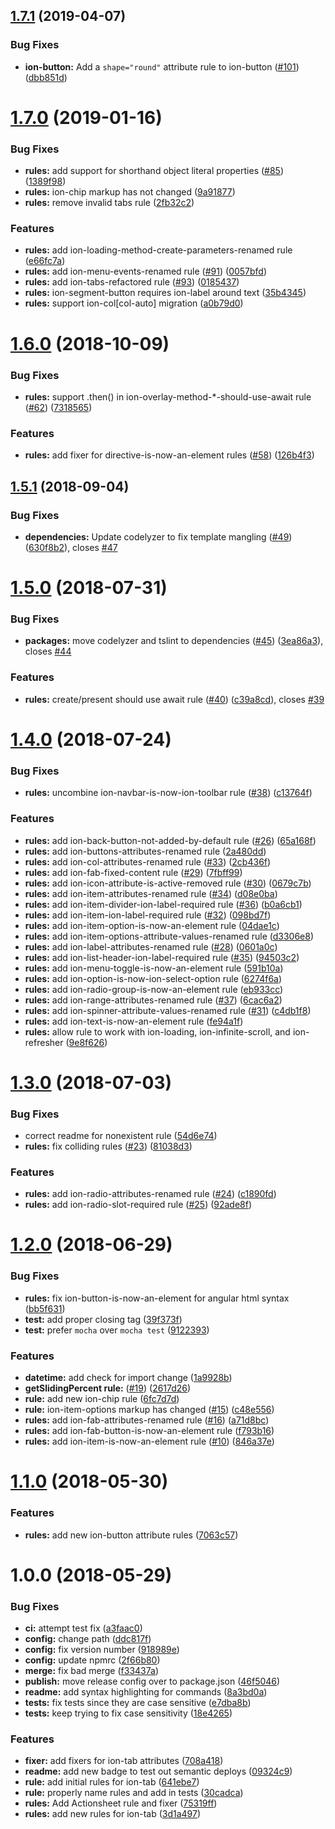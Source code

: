 ## [1.7.1](https://github.com/ionic-team/v4-migration-tslint/compare/v1.7.0...v1.7.1) (2019-04-07)


### Bug Fixes

* **ion-button:** Add a `shape="round"` attribute rule to ion-button ([#101](https://github.com/ionic-team/v4-migration-tslint/issues/101)) ([dbb851d](https://github.com/ionic-team/v4-migration-tslint/commit/dbb851d))

# [1.7.0](https://github.com/ionic-team/v4-migration-tslint/compare/v1.6.0...v1.7.0) (2019-01-16)


### Bug Fixes

* **rules:** add support for shorthand object literal properties ([#85](https://github.com/ionic-team/v4-migration-tslint/issues/85)) ([1389f98](https://github.com/ionic-team/v4-migration-tslint/commit/1389f98))
* **rules:** ion-chip markup has not changed ([9a91877](https://github.com/ionic-team/v4-migration-tslint/commit/9a91877))
* **rules:** remove invalid tabs rule ([2fb32c2](https://github.com/ionic-team/v4-migration-tslint/commit/2fb32c2))


### Features

* **rules:** add ion-loading-method-create-parameters-renamed rule ([e66fc7a](https://github.com/ionic-team/v4-migration-tslint/commit/e66fc7a))
* **rules:** add ion-menu-events-renamed rule ([#91](https://github.com/ionic-team/v4-migration-tslint/issues/91)) ([0057bfd](https://github.com/ionic-team/v4-migration-tslint/commit/0057bfd))
* **rules:** add ion-tabs-refactored rule ([#93](https://github.com/ionic-team/v4-migration-tslint/issues/93)) ([0185437](https://github.com/ionic-team/v4-migration-tslint/commit/0185437))
* **rules:** ion-segment-button requires ion-label around text ([35b4345](https://github.com/ionic-team/v4-migration-tslint/commit/35b4345))
* **rules:** support ion-col[col-auto] migration ([a0b79d0](https://github.com/ionic-team/v4-migration-tslint/commit/a0b79d0))

# [1.6.0](https://github.com/ionic-team/v4-migration-tslint/compare/v1.5.1...v1.6.0) (2018-10-09)


### Bug Fixes

* **rules:** support .then() in ion-overlay-method-*-should-use-await rule ([#62](https://github.com/ionic-team/v4-migration-tslint/issues/62)) ([7318565](https://github.com/ionic-team/v4-migration-tslint/commit/7318565))


### Features

* **rules:** add fixer for directive-is-now-an-element rules ([#58](https://github.com/ionic-team/v4-migration-tslint/issues/58)) ([126b4f3](https://github.com/ionic-team/v4-migration-tslint/commit/126b4f3))

## [1.5.1](https://github.com/ionic-team/v4-migration-tslint/compare/v1.5.0...v1.5.1) (2018-09-04)


### Bug Fixes

* **dependencies:** Update codelyzer to fix template mangling ([#49](https://github.com/ionic-team/v4-migration-tslint/issues/49)) ([630f8b2](https://github.com/ionic-team/v4-migration-tslint/commit/630f8b2)), closes [#47](https://github.com/ionic-team/v4-migration-tslint/issues/47)

# [1.5.0](https://github.com/ionic-team/v4-migration-tslint/compare/v1.4.0...v1.5.0) (2018-07-31)


### Bug Fixes

* **packages:** move codelyzer and tslint to dependencies ([#45](https://github.com/ionic-team/v4-migration-tslint/issues/45)) ([3ea86a3](https://github.com/ionic-team/v4-migration-tslint/commit/3ea86a3)), closes [#44](https://github.com/ionic-team/v4-migration-tslint/issues/44)


### Features

* **rules:** create/present should use await rule ([#40](https://github.com/ionic-team/v4-migration-tslint/issues/40)) ([c39a8cd](https://github.com/ionic-team/v4-migration-tslint/commit/c39a8cd)), closes [#39](https://github.com/ionic-team/v4-migration-tslint/issues/39)

# [1.4.0](https://github.com/ionic-team/v4-migration-tslint/compare/v1.3.0...v1.4.0) (2018-07-24)


### Bug Fixes

* **rules:** uncombine ion-navbar-is-now-ion-toolbar rule ([#38](https://github.com/ionic-team/v4-migration-tslint/issues/38)) ([c13764f](https://github.com/ionic-team/v4-migration-tslint/commit/c13764f))


### Features

* **rules:** add ion-back-button-not-added-by-default rule ([#26](https://github.com/ionic-team/v4-migration-tslint/issues/26)) ([65a168f](https://github.com/ionic-team/v4-migration-tslint/commit/65a168f))
* **rules:** add ion-buttons-attributes-renamed rule ([2a480dd](https://github.com/ionic-team/v4-migration-tslint/commit/2a480dd))
* **rules:** add ion-col-attributes-renamed rule ([#33](https://github.com/ionic-team/v4-migration-tslint/issues/33)) ([2cb436f](https://github.com/ionic-team/v4-migration-tslint/commit/2cb436f))
* **rules:** add ion-fab-fixed-content rule ([#29](https://github.com/ionic-team/v4-migration-tslint/issues/29)) ([7fbff99](https://github.com/ionic-team/v4-migration-tslint/commit/7fbff99))
* **rules:** add ion-icon-attribute-is-active-removed rule ([#30](https://github.com/ionic-team/v4-migration-tslint/issues/30)) ([0679c7b](https://github.com/ionic-team/v4-migration-tslint/commit/0679c7b))
* **rules:** add ion-item-attributes-renamed rule ([#34](https://github.com/ionic-team/v4-migration-tslint/issues/34)) ([d08e0ba](https://github.com/ionic-team/v4-migration-tslint/commit/d08e0ba))
* **rules:** add ion-item-divider-ion-label-required rule ([#36](https://github.com/ionic-team/v4-migration-tslint/issues/36)) ([b0a6cb1](https://github.com/ionic-team/v4-migration-tslint/commit/b0a6cb1))
* **rules:** add ion-item-ion-label-required rule ([#32](https://github.com/ionic-team/v4-migration-tslint/issues/32)) ([098bd7f](https://github.com/ionic-team/v4-migration-tslint/commit/098bd7f))
* **rules:** add ion-item-option-is-now-an-element rule ([04dae1c](https://github.com/ionic-team/v4-migration-tslint/commit/04dae1c))
* **rules:** add ion-item-options-attribute-values-renamed rule ([d3306e8](https://github.com/ionic-team/v4-migration-tslint/commit/d3306e8))
* **rules:** add ion-label-attributes-renamed rule ([#28](https://github.com/ionic-team/v4-migration-tslint/issues/28)) ([0601a0c](https://github.com/ionic-team/v4-migration-tslint/commit/0601a0c))
* **rules:** add ion-list-header-ion-label-required rule ([#35](https://github.com/ionic-team/v4-migration-tslint/issues/35)) ([94503c2](https://github.com/ionic-team/v4-migration-tslint/commit/94503c2))
* **rules:** add ion-menu-toggle-is-now-an-element rule ([591b10a](https://github.com/ionic-team/v4-migration-tslint/commit/591b10a))
* **rules:** add ion-option-is-now-ion-select-option rule ([6274f6a](https://github.com/ionic-team/v4-migration-tslint/commit/6274f6a))
* **rules:** add ion-radio-group-is-now-an-element rule ([eb933cc](https://github.com/ionic-team/v4-migration-tslint/commit/eb933cc))
* **rules:** add ion-range-attributes-renamed rule ([#37](https://github.com/ionic-team/v4-migration-tslint/issues/37)) ([6cac6a2](https://github.com/ionic-team/v4-migration-tslint/commit/6cac6a2))
* **rules:** add ion-spinner-attribute-values-renamed rule ([#31](https://github.com/ionic-team/v4-migration-tslint/issues/31)) ([c4db1f8](https://github.com/ionic-team/v4-migration-tslint/commit/c4db1f8))
* **rules:** add ion-text-is-now-an-element rule ([fe94a1f](https://github.com/ionic-team/v4-migration-tslint/commit/fe94a1f))
* **rules:** allow rule to work with ion-loading, ion-infinite-scroll, and ion-refresher ([9e8f626](https://github.com/ionic-team/v4-migration-tslint/commit/9e8f626))

# [1.3.0](https://github.com/ionic-team/v4-migration-tslint/compare/v1.2.0...v1.3.0) (2018-07-03)


### Bug Fixes

* correct readme for nonexistent rule ([54d6e74](https://github.com/ionic-team/v4-migration-tslint/commit/54d6e74))
* **rules:** fix colliding rules  ([#23](https://github.com/ionic-team/v4-migration-tslint/issues/23)) ([81038d3](https://github.com/ionic-team/v4-migration-tslint/commit/81038d3))


### Features

* **rules:** add ion-radio-attributes-renamed rule ([#24](https://github.com/ionic-team/v4-migration-tslint/issues/24)) ([c1890fd](https://github.com/ionic-team/v4-migration-tslint/commit/c1890fd))
* **rules:** add ion-radio-slot-required rule ([#25](https://github.com/ionic-team/v4-migration-tslint/issues/25)) ([92ade8f](https://github.com/ionic-team/v4-migration-tslint/commit/92ade8f))

# [1.2.0](https://github.com/ionic-team/v4-migration-tslint/compare/v1.1.0...v1.2.0) (2018-06-29)


### Bug Fixes

* **rules:** fix ion-button-is-now-an-element for angular html syntax ([bb5f631](https://github.com/ionic-team/v4-migration-tslint/commit/bb5f631))
* **test:** add proper closing tag ([39f373f](https://github.com/ionic-team/v4-migration-tslint/commit/39f373f))
* **test:** prefer `mocha` over `mocha test` ([9122393](https://github.com/ionic-team/v4-migration-tslint/commit/9122393))


### Features

* **datetime:** add check for import change ([1a9928b](https://github.com/ionic-team/v4-migration-tslint/commit/1a9928b))
* **getSlidingPercent rule:** ([#19](https://github.com/ionic-team/v4-migration-tslint/issues/19)) ([2617d26](https://github.com/ionic-team/v4-migration-tslint/commit/2617d26))
* **rule:** add new ion-chip rule ([6fc7d7d](https://github.com/ionic-team/v4-migration-tslint/commit/6fc7d7d))
* **rule:** ion-item-options markup has changed ([#15](https://github.com/ionic-team/v4-migration-tslint/issues/15)) ([c48e556](https://github.com/ionic-team/v4-migration-tslint/commit/c48e556))
* **rules:** add ion-fab-attributes-renamed rule ([#16](https://github.com/ionic-team/v4-migration-tslint/issues/16)) ([a71d8bc](https://github.com/ionic-team/v4-migration-tslint/commit/a71d8bc))
* **rules:** add ion-fab-button-is-now-an-element rule ([f793b16](https://github.com/ionic-team/v4-migration-tslint/commit/f793b16))
* **rules:** add ion-item-is-now-an-element rule ([#10](https://github.com/ionic-team/v4-migration-tslint/issues/10)) ([846a37e](https://github.com/ionic-team/v4-migration-tslint/commit/846a37e))

<a name="1.1.0"></a>
# [1.1.0](https://github.com/ionic-team/v4-migration-tslint/compare/v1.0.0...v1.1.0) (2018-05-30)


### Features

* **rules:** add new ion-button attribute rules ([7063c57](https://github.com/ionic-team/v4-migration-tslint/commit/7063c57))

<a name="1.0.0"></a>
# 1.0.0 (2018-05-29)


### Bug Fixes

* **ci:** attempt test fix ([a3faac0](https://github.com/ionic-team/v4-migration-tslint/commit/a3faac0))
* **config:** change path ([ddc817f](https://github.com/ionic-team/v4-migration-tslint/commit/ddc817f))
* **config:** fix version number ([918989e](https://github.com/ionic-team/v4-migration-tslint/commit/918989e))
* **config:** update npmrc ([2f66b80](https://github.com/ionic-team/v4-migration-tslint/commit/2f66b80))
* **merge:** fix bad merge ([f33437a](https://github.com/ionic-team/v4-migration-tslint/commit/f33437a))
* **publish:** move release config over to package.json ([46f5046](https://github.com/ionic-team/v4-migration-tslint/commit/46f5046))
* **readme:** add syntax highlighting for commands ([8a3bd0a](https://github.com/ionic-team/v4-migration-tslint/commit/8a3bd0a))
* **tests:** fix tests since they are case sensitive ([e7dba8b](https://github.com/ionic-team/v4-migration-tslint/commit/e7dba8b))
* **tests:** keep trying to fix case sensitivity ([18e4265](https://github.com/ionic-team/v4-migration-tslint/commit/18e4265))


### Features

* **fixer:** add fixers for ion-tab attributes ([708a418](https://github.com/ionic-team/v4-migration-tslint/commit/708a418))
* **readme:** add new badge to test out semantic deploys ([09324c9](https://github.com/ionic-team/v4-migration-tslint/commit/09324c9))
* **rule:** add initial rules for ion-tab ([641ebe7](https://github.com/ionic-team/v4-migration-tslint/commit/641ebe7))
* **rule:** properly name rules and add in tests ([30cadca](https://github.com/ionic-team/v4-migration-tslint/commit/30cadca))
* **rules:** Add Actionsheet rule and fixer ([75319ff](https://github.com/ionic-team/v4-migration-tslint/commit/75319ff))
* **rules:** add new rules for ion-tab ([3d1a497](https://github.com/ionic-team/v4-migration-tslint/commit/3d1a497))
